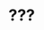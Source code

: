 # ???
<!--

1. algorithm visualizer
1. fingerprint_scanner_driver
1. compiler
1. interpreter
1. gameTheory
1. qrcode_decoder_creator


-->
